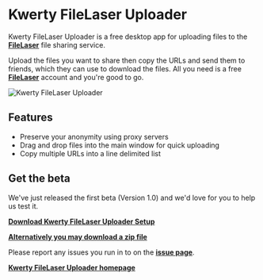 Kwerty FileLaser Uploader
=========================


Kwerty FileLaser Uploader is a free desktop app for uploading files to the **[FileLaser](http://filelaser.com)** file sharing service.


Upload the files you want to share then copy the URLs and send them to friends, which they can use to download the files. All you need is a free **[FileLaser](http://filelaser.com)** account and you're good to go.

![Kwerty FileLaser Uploader](http://kwerty.com/FileLaser-Uploader/images/MainWindow.png)

Features
--------

* Preserve your anonymity using proxy servers
* Drag and drop files into the main window for quick uploading
* Copy multiple URLs into a line delimited list
		
		
Get the beta
------------	
		
We've just released the first beta (Version 1.0) and we'd love for you to help us test it.

**[Download Kwerty FileLaser Uploader Setup](https://github.com/downloads/kwerty/FileLaser-Uploader/FileLaser-Uploader-1_0_0_4-beta.exe)**

**[Alternatively you may download a zip file](https://github.com/downloads/kwerty/FileLaser-Uploader/FileLaser-Uploader-1_0_0_4-beta.zip)**

Please report any issues you run in to on the **[issue page](https://github.com/kwerty/FileLaser-Uploader/issues)**.

**[Kwerty FileLaser Uploader homepage](http://kwerty.com/FileLaser-Uploader)**